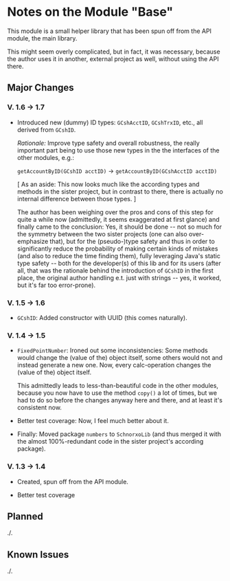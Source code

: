 # Notes on the Module "Base"

This module is a small helper library that has been spun off from the API module, the main library. 

This might seem overly complicated, but in fact, it was necessary, because the author uses it in another, external project as well, without using the API there.

## Major Changes 
### V. 1.6 &rarr; 1.7
* Introduced new (dummy) ID types: `GCshAcctID`, `GCshTrxID`, etc., all derived from `GCshID`.

  *Rationale:* Improve type safety and overall robustness, the really important part being to use those new types in the the interfaces of the other modules, e.g.: 

  `getAccountByID(GCshID acctID)` &rarr; `getAccountByID(GCshAcctID acctID)`

  [ As an aside: This now looks much like the according types and methods in the sister project, but in contrast to there, there is actually no internal difference between those types. ]

  The author has been weighing over the pros and cons of this step for quite a while now (admittedly, it seems exaggerated at first glance) and finally came to the conclusion: Yes, it should be done -- not so much for the symmetry between the two sister projects (one can also over-emphasize that), but for the (pseudo-)type safety and thus in order to significantly reduce the probability of making certain kinds of mistakes (and also to reduce the time finding them), fully leveraging Java's static type safety -- both for the developer(s) of this lib and for its users (after all, that was the rationale behind the introduction of `GCshID` in the first place, the original author handling e.t. just with strings -- yes, it worked, but it's far too error-prone).

### V. 1.5 &rarr; 1.6
* `GCshID`: Added constructor with UUID (this comes naturally).

### V. 1.4 &rarr; 1.5
* `FixedPointNumber`: Ironed out some inconsistencies: Some methods would change the (value of the) object itself, some others would not and instead generate a new one. Now, every calc-operation changes the (value of the) object itself. 

  This admittedly leads to less-than-beautiful code in the other modules, because you now have to use the method `copy()` a lot of times, but we had to do so before the changes anyway here and there, and at least it's consistent now.

* Better test coverage: Now, I feel much better about it.

* Finally: Moved package `numbers` to `SchnorxoLib` (and thus merged it with the almost 100%-redundant code in the sister project's according package).

### V. 1.3 &rarr; 1.4
* Created, spun off from the API module.

* Better test coverage

## Planned
./.

## Known Issues
./.
